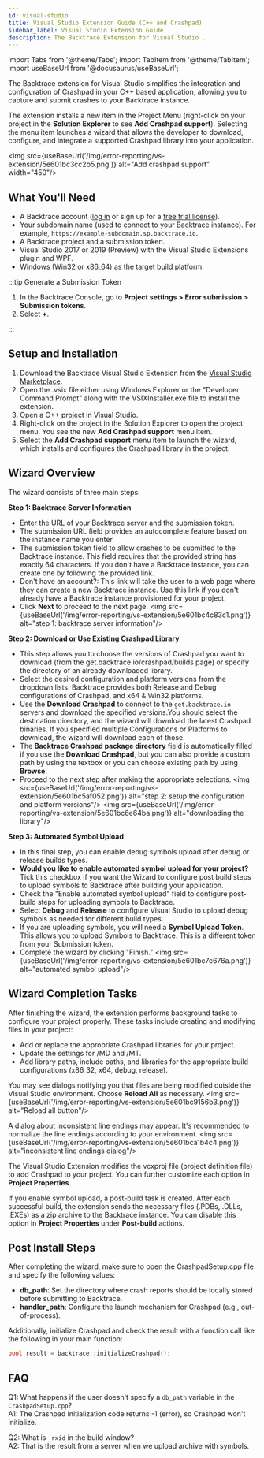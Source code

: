 ```yaml
---
id: visual-studio
title: Visual Studio Extension Guide (C++ and Crashpad)
sidebar_label: Visual Studio Extension Guide
description: The Backtrace Extension for Visual Studio .
---
```


import Tabs from '@theme/Tabs';
import TabItem from '@theme/TabItem';
import useBaseUrl from '@docusaurus/useBaseUrl';

The Backtrace extension for Visual Studio simplifies the integration and configuration of Crashpad in your C++ based application, allowing you to capture and submit crashes to your Backtrace instance.

The extension installs a new item in the Project Menu (right-click on your project in the **Solution Explorer** to see **Add Crashpad support**). Selecting the menu item launches a wizard that allows the developer to download, configure, and integrate a supported Crashpad library into your application.

<img src={useBaseUrl('/img/error-reporting/vs-extension/5e601bc3cc2b5.png')} alt="Add crashpad support" width="450"/>

## What You'll Need

- A Backtrace account ([log in](https://backtrace.io/login) or sign up for a [free trial license](https://backtrace.io/sign-up)).
- Your subdomain name (used to connect to your Backtrace instance). For example, `https://example-subdomain.sp.backtrace.io`.
- A Backtrace project and a submission token.
- Visual Studio 2017 or 2019 (Preview) with the Visual Studio Extensions plugin and WPF.
- Windows (Win32 or x86_64) as the target build platform.

:::tip Generate a Submission Token

1. In the Backtrace Console, go to **Project settings > Error submission > Submission tokens**.
1. Select **+**.

:::

## Setup and Installation

1. Download the Backtrace Visual Studio Extension from the [Visual Studio Marketplace](https://marketplace.visualstudio.com/items?itemName=Backtrace.VSPlugin2019-01-19).
2. Open the .vsix file either using Windows Explorer or the "Developer Command Prompt" along with the VSIXInstaller.exe file to install the extension.
3. Open a C++ project in Visual Studio.
4. Right-click on the project in the Solution Explorer to open the project menu. You see the new **Add Crashpad support** menu item.
5. Select the **Add Crashpad support** menu item to launch the wizard, which installs and configures the Crashpad library in the project.

## Wizard Overview

The wizard consists of three main steps:

**Step 1: Backtrace Server Information**

- Enter the URL of your Backtrace server and the submission token.
- The submission URL field provides an autocomplete feature based on the instance name you enter.
- The submission token field to allow crashes to be submitted to the Backtrace instance. This field requires that the provided string has exactly 64 characters. If you don't have a Backtrace instance, you can create one by following the provided link.
- Don't have an account?: This link will take the user to a web page where they can create a new Backtrace instance. Use this link if you don't already have a Backtrace instance provisioned for your project.
- Click **Next** to proceed to the next page.
  <img src={useBaseUrl('/img/error-reporting/vs-extension/5e601bc4c83c1.png')} alt="step 1: backtrace server information"/>

**Step 2: Download or Use Existing Crashpad Library**

- This step allows you to choose the versions of Crashpad you want to download (from the get.backtrace.io/crashpad/builds page) or specify the directory of an already downloaded library.
- Select the desired configuration and platform versions from the dropdown lists. Backtrace provides both Release and Debug configurations of Crashpad, and x64 & Win32 platforms.
- Use the **Download Crashpad** to connect to the `get.backtrace.io` servers and download the specified versions.You should select the destination directory, and the wizard will download the latest Crashpad binaries. If you specified multiple Configurations or Platforms to download, the wizard will download each of those.
- The **Backtrace Crashpad package directory** field is automatically filled if you use the **Download Crashpad**, but you can also provide a custom path by using the textbox or you can choose existing path by using **Browse**.
- Proceed to the next step after making the appropriate selections.
  <img src={useBaseUrl('/img/error-reporting/vs-extension/5e601bc5af052.png')} alt="step 2: setup the configuration and platform versions"/>
  <img src={useBaseUrl('/img/error-reporting/vs-extension/5e601bc6e64ba.png')} alt="downloading the library"/>

**Step 3: Automated Symbol Upload**

- In this final step, you can enable debug symbols upload after debug or release builds types.
- **Would you like to enable automated symbol upload for your project?** Tick this checkbox if you want the Wizard to configure post build steps to upload symbols to Backtrace after building your application.
- Check the "Enable automated symbol upload" field to configure post-build steps for uploading symbols to Backtrace.
- Select **Debug** and **Release** to configure Visual Studio to upload debug symbols as needed for different build types.
- If you are uploading symbols, you will need a **Symbol Upload Token**. This allows you to upload Symbols to Backtrace. This is a different token from your Submission token.
- Complete the wizard by clicking "Finish."
  <img src={useBaseUrl('/img/error-reporting/vs-extension/5e601bc7c676a.png')} alt="automated symbol upload"/>

## Wizard Completion Tasks

After finishing the wizard, the extension performs background tasks to configure your project properly. These tasks include creating and modifying files in your project:

<ul>
    <li>Add or replace the appropriate Crashpad libraries for your project.</li>
    <li>Update the settings for /MD and /MT.</li>
    <li>Add library paths, include paths, and libraries for the appropriate build configurations (x86_32, x64, debug, release).</li>
</ul>

You may see dialogs notifying you that files are being modified outside the Visual Studio environment. Choose **Reload All** as necessary.
<img src={useBaseUrl('/img/error-reporting/vs-extension/5e601bc9156b3.png')} alt="Reload all button"/>

A dialog about inconsistent line endings may appear. It's recommended to normalize the line endings according to your environment.
<img src={useBaseUrl('/img/error-reporting/vs-extension/5e601bca1b4c4.png')} alt="inconsistent line endings dialog"/>

The Visual Studio Extension modifies the vcxproj file (project definition file) to add Crashpad to your project. You can further customize each option in **Project Properties**.

If you enable symbol upload, a post-build task is created. After each successful build, the extension sends the necessary files (.PDBs, .DLLs, .EXEs) as a zip archive to the Backtrace instance. You can disable this option in **Project Properties** under **Post-build** actions.

## Post Install Steps

After completing the wizard, make sure to open the CrashpadSetup.cpp file and specify the following values:

- **db_path**: Set the directory where crash reports should be locally stored before submitting to Backtrace.
- **handler_path**: Configure the launch mechanism for Crashpad (e.g., out-of-process).

Additionally, initialize Crashpad and check the result with a function call like the following in your main function:

```cpp
bool result = backtrace::initializeCrashpad();
```

## FAQ

Q1: What happens if the user doesn't specify a `db_path` variable in the `CrashpadSetup.cpp`?<br/>
A1: The Crashpad initialization code returns -1 (error), so Crashpad won't initialize.

Q2: What is `_rxid` in the build window?<br/>
A2: That is the result from a server when we upload archive with symbols.
